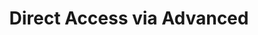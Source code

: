 ---
id: advanced-access
title: Direct Access via Advanced
sidebar_label: Direct Access via Advanced
slug: advanced-access
---
